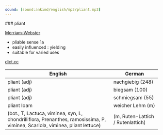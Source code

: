 ```yaml
---
sound: [sound:ankimd/english/mp3/pliant.mp3]
---
```


\### pliant

[Merriam-Webster](https://www.merriam-webster.com/dictionary/pliant)

- pliable sense 1a
- easily influenced : yielding
- suitable for varied uses

[dict.cc](https://www.dict.cc/pliant)

| English        | German       |
| -------------- | ------------ |
| pliant (adj) | nachgiebig (248) |
| pliant (adj) | biegsam (100) |
| pliant (adj) | schmiegsam (55) |
| pliant loam | weicher Lehm (m) |
|  (bot., T, Lactuca, viminea, syn, L, chondrilliflora, Prenanthes, ramosissima, P, viminea, Scariola, viminea, pliant lettuce) |  (m, Ruten-Lattich / Rutenlattich) |
